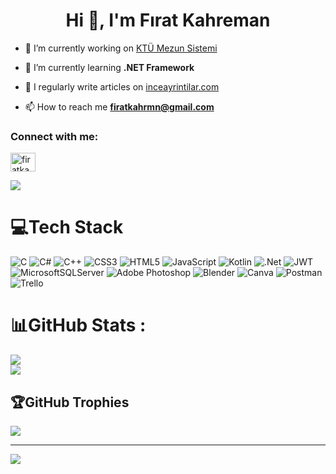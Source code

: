 <h1 align="center">Hi 👋, I'm Fırat Kahreman</h1>

- 🔭 I’m currently working on [KTÜ Mezun Sistemi](https://github.com/FiratKahreman/GradsWebApp)

- 🌱 I’m currently learning **.NET Framework**

- 📝 I regularly write articles on [inceayrintilar.com](https://inceayrintilar.com)

- 📫 How to reach me **firatkahrmn@gmail.com**

<h3 align="left">Connect with me:</h3>
<p align="left">
<a href="https://linkedin.com/in/firatkahreman" target="blank"><img align="center" src="https://raw.githubusercontent.com/rahuldkjain/github-profile-readme-generator/master/src/images/icons/Social/linked-in-alt.svg" alt="firatkahreman" height="30" width="40" /></a>
</p>

![](https://github-readme-stats.vercel.app/api/top-langs/?username=FiratKahreman&theme=graywhite&hide_border=true&include_all_commits=false&count_private=false&layout=compact)


# 💻Tech Stack
![C](https://img.shields.io/badge/c-%2300599C.svg?style=flat-square&logo=c&logoColor=white) ![C#](https://img.shields.io/badge/c%23-%23239120.svg?style=flat-square&logo=c-sharp&logoColor=white) ![C++](https://img.shields.io/badge/c++-%2300599C.svg?style=flat-square&logo=c%2B%2B&logoColor=white) ![CSS3](https://img.shields.io/badge/css3-%231572B6.svg?style=flat-square&logo=css3&logoColor=white) ![HTML5](https://img.shields.io/badge/html5-%23E34F26.svg?style=flat-square&logo=html5&logoColor=white) ![JavaScript](https://img.shields.io/badge/javascript-%23323330.svg?style=flat-square&logo=javascript&logoColor=%23F7DF1E) ![Kotlin](https://img.shields.io/badge/kotlin-%230095D5.svg?style=flat-square&logo=kotlin&logoColor=white) ![.Net](https://img.shields.io/badge/.NET-5C2D91?style=flat-square&logo=.net&logoColor=white) ![JWT](https://img.shields.io/badge/JWT-black?style=flat-square&logo=JSON%20web%20tokens) ![MicrosoftSQLServer](https://img.shields.io/badge/Microsoft%20SQL%20Sever-CC2927?style=flat-square&logo=microsoft%20sql%20server&logoColor=white) ![Adobe Photoshop](https://img.shields.io/badge/adobephotoshop-%2331A8FF.svg?style=flat-square&logo=adobephotoshop&logoColor=white) ![Blender](https://img.shields.io/badge/blender-%23F5792A.svg?style=flat-square&logo=blender&logoColor=white) ![Canva](https://img.shields.io/badge/Canva-%2300C4CC.svg?style=flat-square&logo=Canva&logoColor=white) ![Postman](https://img.shields.io/badge/Postman-FF6C37?style=flat-square&logo=postman&logoColor=white) ![Trello](https://img.shields.io/badge/Trello-%23026AA7.svg?style=flat-square&logo=Trello&logoColor=white)
# 📊GitHub Stats :
![](https://github-readme-stats.vercel.app/api?username=FiratKahreman&theme=graywhite&hide_border=true&include_all_commits=false&count_private=false)<br/>
![](https://github-readme-streak-stats.herokuapp.com/?user=FiratKahreman&theme=graywhite&hide_border=true)<br/>


## 🏆GitHub Trophies
![](https://github-profile-trophy.vercel.app/?username=FiratKahreman&theme=flat&no-frame=true&no-bg=false&margin-w=4)

---
[![](https://visitcount.itsvg.in/api?id=FiratKahreman&icon=5&color=12)](https://visitcount.itsvg.in)
